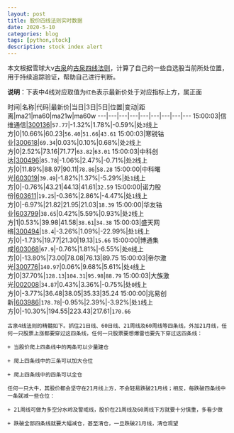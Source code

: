 ```yaml
---
layout: post
title: 股价四线法则实时数据
date: 2020-5-10
categories: blog
tags: [python,stock]
description: stock index alert
---
```



本文根据雪球大v[古泉](https://xueqiu.com/u/7148646888)的[古泉四线法则](https://xueqiu.com/7148646888/130498192)，计算了自己的一些自选股当前所处位置，用于持续追踪验证，帮助自己进行判断。

**说明**：下表中4线对应取值为`红色`表示最新价处于对应指标上方，属正面

时间|名称|代码|最新价|当日|3日|5日|位置|变动|距离|ma21|ma60|ma21w|ma60w
---|---|---|---|---|---|---|---|---
15:00:03|信维通信|[300136](https://xueqiu.com/S/SZ300136)|`57.77`|-1.32%|1.78%|-0.59%|处`3`线上方|0|10.66%|60.23|`56.40`|`51.66`|`43.61`
15:00:03|寒锐钴业|[300618](https://xueqiu.com/S/SZ300618)|`69.34`|0.03%|0.10%|0.68%|处`2`线上方|0|2.52%|73.16|71.77|`63.82`|`63.01`
15:00:03|中科创达|[300496](https://xueqiu.com/S/SZ300496)|`85.78`|-1.06%|2.47%|-0.71%|处`2`线上方|0|11.89%|88.97|90.11|`78.86`|`58.28`
15:00:00|中科曙光|[603019](https://xueqiu.com/S/SH603019)|`39.49`|-1.82%|1.37%|-5.29%|处`1`线上方|0|-0.76%|43.21|44.13|41.61|`32.59`
15:00:00|诺力股份|[603611](https://xueqiu.com/S/SH603611)|`19.25`|-0.36%|2.86%|-4.47%|处`1`线上方|0|-6.97%|21.82|21.95|21.03|`18.39`
15:00:00|华友钴业|[603799](https://xueqiu.com/S/SH603799)|`38.65`|0.42%|5.59%|0.93%|处`2`线上方|1|0.53%|39.98|41.58|`38.61`|`34.38`
15:00:03|盛天网络|[300494](https://xueqiu.com/S/SZ300494)|`18.4`|-3.26%|1.09%|-22.99%|处`1`线上方|0|-1.73%|19.77|21.30|19.13|`15.66`
15:00:00|博通集成|[603068](https://xueqiu.com/S/SH603068)|`67.9`|-0.76%|1.81%|-6.55%|处`0`线上方|0|-13.80%|73.00|78.08|76.13|89.75
15:00:03|帝尔激光|[300776](https://xueqiu.com/S/SZ300776)|`140.97`|0.06%|9.68%|5.61%|处`4`线上方|0|37.70%|`128.13`|`104.31`|`95.98`|`88.79`
15:00:03|大族激光|[002008](https://xueqiu.com/S/SZ002008)|`34.87`|0.43%|3.36%|-0.75%|处`0`线上方|0|-3.77%|36.48|38.05|35.33|35.24
15:00:00|兆易创新|[603986](https://xueqiu.com/S/SH603986)|`178.78`|-0.95%|2.39%|-3.92%|处`1`线上方|0|-10.30%|194.55|223.43|217.61|`170.66`

```
古泉4线法则的精髓如下。抓住21日线、60日线、21周线及60周线等四条线，外加21月线，任何一只股票上涨都要穿过这四条线，任何一只股票要想爆雷也要先下穿过这四条线：

+ 当股价爬上四条线中的两条可以少量建仓

+ 爬上四条线中的三条可以加大仓位

+ 爬上四条线中的四条可以全仓

任何一只大牛，其股价都会坚守在21月线上方，不会轻易跌破21月线；相反，每跌破四条线中一条就减一些仓位：

+ 21周线可做为多空分水岭及警戒线，股价在21周线及60周线下方就要十分慎重，多看少做

+ 跌破全部四条线就要大幅减仓，甚至清仓，一旦跌破21月线，清仓观望
```